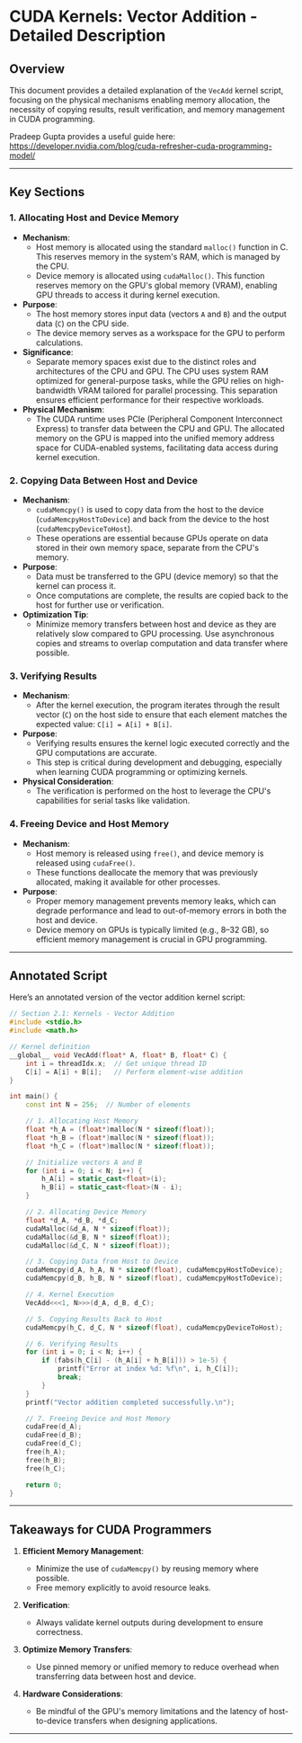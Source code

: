 # CUDA Kernels: Vector Addition - Detailed Description

## **Overview**
This document provides a detailed explanation of the `VecAdd` kernel script, focusing on the physical mechanisms enabling memory allocation, the necessity of copying results, result verification, and memory management in CUDA programming.

Pradeep Gupta provides a useful guide here: https://developer.nvidia.com/blog/cuda-refresher-cuda-programming-model/

---

## **Key Sections**

### **1. Allocating Host and Device Memory**

- **Mechanism**:
    - Host memory is allocated using the standard `malloc()` function in C. This reserves memory in the system's RAM, which is managed by the CPU.
    - Device memory is allocated using `cudaMalloc()`. This function reserves memory on the GPU's global memory (VRAM), enabling GPU threads to access it during kernel execution.
- **Purpose**:
    - The host memory stores input data (vectors `A` and `B`) and the output data (`C`) on the CPU side.
    - The device memory serves as a workspace for the GPU to perform calculations.
- **Significance**:
    - Separate memory spaces exist due to the distinct roles and architectures of the CPU and GPU. The CPU uses system RAM optimized for general-purpose tasks, while the GPU relies on high-bandwidth VRAM tailored for parallel processing. This separation ensures efficient performance for their respective workloads.
- **Physical Mechanism**:
    - The CUDA runtime uses PCIe (Peripheral Component Interconnect Express) to transfer data between the CPU and GPU. The allocated memory on the GPU is mapped into the unified memory address space for CUDA-enabled systems, facilitating data access during kernel execution.

### **2. Copying Data Between Host and Device**
- **Mechanism**:
    - `cudaMemcpy()` is used to copy data from the host to the device (`cudaMemcpyHostToDevice`) and back from the device to the host (`cudaMemcpyDeviceToHost`).
    - These operations are essential because GPUs operate on data stored in their own memory space, separate from the CPU's memory.
- **Purpose**:
    - Data must be transferred to the GPU (device memory) so that the kernel can process it.
    - Once computations are complete, the results are copied back to the host for further use or verification.
- **Optimization Tip**:
    - Minimize memory transfers between host and device as they are relatively slow compared to GPU processing. Use asynchronous copies and streams to overlap computation and data transfer where possible.

### **3. Verifying Results**
- **Mechanism**:
    - After the kernel execution, the program iterates through the result vector (`C`) on the host side to ensure that each element matches the expected value: `C[i] = A[i] + B[i]`.
- **Purpose**:
    - Verifying results ensures the kernel logic executed correctly and the GPU computations are accurate.
    - This step is critical during development and debugging, especially when learning CUDA programming or optimizing kernels.
- **Physical Consideration**:
    - The verification is performed on the host to leverage the CPU's capabilities for serial tasks like validation.

### **4. Freeing Device and Host Memory**
- **Mechanism**:
    - Host memory is released using `free()`, and device memory is released using `cudaFree()`.
    - These functions deallocate the memory that was previously allocated, making it available for other processes.
- **Purpose**:
    - Proper memory management prevents memory leaks, which can degrade performance and lead to out-of-memory errors in both the host and device.
    - Device memory on GPUs is typically limited (e.g., 8–32 GB), so efficient memory management is crucial in GPU programming.

---

## **Annotated Script**
Here’s an annotated version of the vector addition kernel script:

```cpp
// Section 2.1: Kernels - Vector Addition
#include <stdio.h>
#include <math.h>

// Kernel definition
__global__ void VecAdd(float* A, float* B, float* C) {
    int i = threadIdx.x;  // Get unique thread ID
    C[i] = A[i] + B[i];   // Perform element-wise addition
}

int main() {
    const int N = 256;  // Number of elements

    // 1. Allocating Host Memory
    float *h_A = (float*)malloc(N * sizeof(float));
    float *h_B = (float*)malloc(N * sizeof(float));
    float *h_C = (float*)malloc(N * sizeof(float));

    // Initialize vectors A and B
    for (int i = 0; i < N; i++) {
        h_A[i] = static_cast<float>(i);
        h_B[i] = static_cast<float>(N - i);
    }

    // 2. Allocating Device Memory
    float *d_A, *d_B, *d_C;
    cudaMalloc(&d_A, N * sizeof(float));
    cudaMalloc(&d_B, N * sizeof(float));
    cudaMalloc(&d_C, N * sizeof(float));

    // 3. Copying Data from Host to Device
    cudaMemcpy(d_A, h_A, N * sizeof(float), cudaMemcpyHostToDevice);
    cudaMemcpy(d_B, h_B, N * sizeof(float), cudaMemcpyHostToDevice);

    // 4. Kernel Execution
    VecAdd<<<1, N>>>(d_A, d_B, d_C);

    // 5. Copying Results Back to Host
    cudaMemcpy(h_C, d_C, N * sizeof(float), cudaMemcpyDeviceToHost);

    // 6. Verifying Results
    for (int i = 0; i < N; i++) {
        if (fabs(h_C[i] - (h_A[i] + h_B[i])) > 1e-5) {
            printf("Error at index %d: %f\n", i, h_C[i]);
            break;
        }
    }
    printf("Vector addition completed successfully.\n");

    // 7. Freeing Device and Host Memory
    cudaFree(d_A);
    cudaFree(d_B);
    cudaFree(d_C);
    free(h_A);
    free(h_B);
    free(h_C);

    return 0;
}
```

---

## **Takeaways for CUDA Programmers**

1. **Efficient Memory Management**:
    - Minimize the use of `cudaMemcpy()` by reusing memory where possible.
    - Free memory explicitly to avoid resource leaks.

2. **Verification**:
    - Always validate kernel outputs during development to ensure correctness.

3. **Optimize Memory Transfers**:
    - Use pinned memory or unified memory to reduce overhead when transferring data between host and device.

4. **Hardware Considerations**:
    - Be mindful of the GPU's memory limitations and the latency of host-to-device transfers when designing applications.

---

